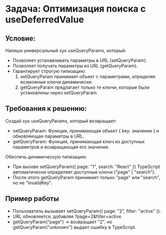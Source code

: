 # Задача: Оптимизация поиска с useDeferredValue

## Условие:

Напиши универсальный хук useQueryParams<T>, который:

- Позволяет устанавливать параметры в URL (setQueryParam).
- Позволяет получать параметры из URL (getQueryParam).
- Гарантирует строгую типизацию:
  1. setQueryParam принимает объект с параметрами, определяя возможные ключи динамически.
  2. getQueryParam предлагает только те ключи, которые были установлены через setQueryParam.

## Требования к решению:

Создай хук useQueryParams<T>, который возвращает:

- setQueryParam: Функция, принимающая объект { key: значение } и обновляющая параметры в URL.
- getQueryParam: Функция, принимающая ключ из доступных параметров и возвращающая его значение.

Обеспечь динамическую типизацию:

- При вызове setQueryParam({ page: "1", search: "React" }) TypeScript автоматически определяет доступные ключи ("page" | "search").
- После этого getQueryParam принимает только "page" или "search", но не "invalidKey".

## Пример работы

- Пользователь вызывает setQueryParam({ page: "2", filter: "active" }).
- URL обновляется, добавляя ?page=2&filter=active.
- getQueryParam("page") → возвращает "2", но getQueryParam("unknown") выдает ошибку в TypeScript.
